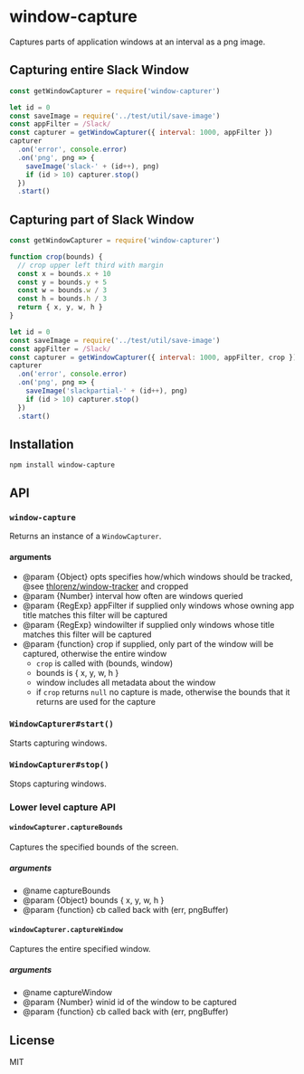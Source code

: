 # window-capture

Captures parts of application windows at an interval as a png image.

## Capturing entire Slack Window

```js
const getWindowCapturer = require('window-capturer')

let id = 0
const saveImage = require('../test/util/save-image')
const appFilter = /Slack/
const capturer = getWindowCapturer({ interval: 1000, appFilter })
capturer
  .on('error', console.error)
  .on('png', png => {
    saveImage('slack-' + (id++), png)
    if (id > 10) capturer.stop()
  })
  .start()
```

## Capturing part of Slack Window

```js
const getWindowCapturer = require('window-capturer')

function crop(bounds) {
  // crop upper left third with margin
  const x = bounds.x + 10
  const y = bounds.y + 5
  const w = bounds.w / 3
  const h = bounds.h / 3
  return { x, y, w, h }
}

let id = 0
const saveImage = require('../test/util/save-image')
const appFilter = /Slack/
const capturer = getWindowCapturer({ interval: 1000, appFilter, crop })
capturer
  .on('error', console.error)
  .on('png', png => {
    saveImage('slackpartial-' + (id++), png)
    if (id > 10) capturer.stop()
  })
  .start()
```

## Installation

    npm install window-capture

## API

### `window-capture`

Returns an instance of a `WindowCapturer`.
 
#### arguments

 - @param {Object} opts specifies how/which windows should be tracked, @see
 [thlorenz/window-tracker](https://github.com/thlorenz/window-tracker) and cropped
  - @param {Number} interval how often are windows queried
  -  @param {RegExp} appFilter if supplied only windows whose owning app title matches this filter will be captured
  -  @param {RegExp} windowilter if supplied only windows whose title matches this filter will be captured
  -  @param {function} crop if supplied, only part of the window will be captured, otherwise the entire window
      - `crop` is called with (bounds, window) 
      - bounds is { x, y, w, h }
      - window includes all metadata about the window
      - if `crop` returns `null` no capture is made, otherwise the bounds that it returns are used for the capture
 
### `WindowCapturer#start()`

Starts capturing windows.

### `WindowCapturer#stop()`

Stops capturing windows.

### Lower level capture API

#### `windowCapturer.captureBounds`

Captures the specified bounds of the screen.

##### arguments

- @name captureBounds
- @param {Object} bounds { x, y, w, h }
- @param {function} cb called back with (err, pngBuffer)

#### `windowCapturer.captureWindow`

Captures the entire specified window.
 
##### arguments

- @name captureWindow
- @param {Number} winid id of the window to be captured
- @param {function} cb called back with (err, pngBuffer)

## License

MIT
